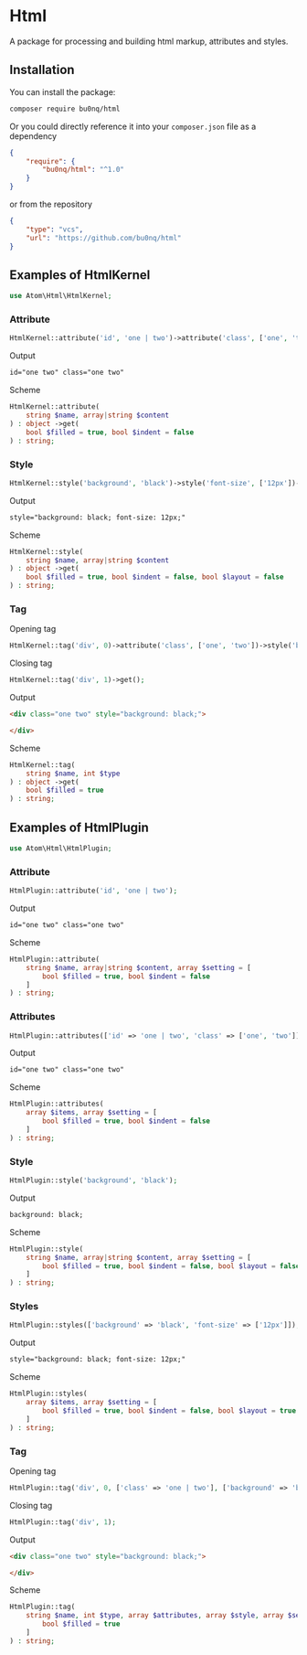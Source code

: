 # Html
A package for processing and building html markup, attributes and styles.

## Installation
You can install the package:

```bash
composer require bu0nq/html
```

Or you could directly reference it into your `composer.json` file as a dependency

```json
{
    "require": {
        "bu0nq/html": "^1.0"
    }
}
```
or from the repository
```json
{
    "type": "vcs",
    "url": "https://github.com/bu0nq/html"
}
```

## Examples of HtmlKernel

```php
use Atom\Html\HtmlKernel;
```

### Attribute
```php
HtmlKernel::attribute('id', 'one | two')->attribute('class', ['one', 'two'])->get();
```
Output
```html
id="one two" class="one two"
```
Scheme
```php
HtmlKernel::attribute(
    string $name, array|string $content
) : object ->get(
    bool $filled = true, bool $indent = false
) : string;
```

### Style
```php
HtmlKernel::style('background', 'black')->style('font-size', ['12px'])->get();
```
Output
```html
style="background: black; font-size: 12px;"
```
Scheme
```php
HtmlKernel::style(
    string $name, array|string $content
) : object ->get(
    bool $filled = true, bool $indent = false, bool $layout = false
) : string;
```

### Tag
Opening tag
```php
HtmlKernel::tag('div', 0)->attribute('class', ['one', 'two'])->style('background', ['black'])->get();
```
Closing tag
```php
HtmlKernel::tag('div', 1)->get();
```
Output
```html
<div class="one two" style="background: black;">

</div>
```
Scheme
```php
HtmlKernel::tag(
    string $name, int $type
) : object ->get(
    bool $filled = true
) : string;
```

## Examples of HtmlPlugin

```php
use Atom\Html\HtmlPlugin;
```

### Attribute
```php
HtmlPlugin::attribute('id', 'one | two');
```
Output
```html
id="one two" class="one two"
```
Scheme
```php
HtmlPlugin::attribute(
    string $name, array|string $content, array $setting = [
        bool $filled = true, bool $indent = false
    ]
) : string;
```

### Attributes
```php
HtmlPlugin::attributes(['id' => 'one | two', 'class' => ['one', 'two']]);
```
Output
```html
id="one two" class="one two"
```
Scheme
```php
HtmlPlugin::attributes(
    array $items, array $setting = [
        bool $filled = true, bool $indent = false
    ]
) : string;
```

### Style
```php
HtmlPlugin::style('background', 'black');
```
Output
```html
background: black;
```
Scheme
```php
HtmlPlugin::style(
    string $name, array|string $content, array $setting = [
        bool $filled = true, bool $indent = false, bool $layout = false
    ]
) : string;
```

### Styles
```php
HtmlPlugin::styles(['background' => 'black', 'font-size' => ['12px']]);
```
Output
```html
style="background: black; font-size: 12px;"
```
Scheme
```php
HtmlPlugin::styles(
    array $items, array $setting = [
        bool $filled = true, bool $indent = false, bool $layout = true
    ]
) : string;
```

### Tag
Opening tag
```php
HtmlPlugin::tag('div', 0, ['class' => 'one | two'], ['background' => 'black']);
```
Closing tag
```php
HtmlPlugin::tag('div', 1);
```
Output
```html
<div class="one two" style="background: black;">

</div>
```
Scheme
```php
HtmlPlugin::tag(
    string $name, int $type, array $attributes, array $style, array $setting = [
        bool $filled = true
    ]
) : string;
```

